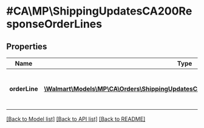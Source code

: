 # #CA\MP\ShippingUpdatesCA200ResponseOrderLines

## Properties

Name | Type | Description | Notes
------------ | ------------- | ------------- | -------------
**orderLine** | [**\Walmart\Models\MP\CA\Orders\ShippingUpdatesCA200ResponseOrderLinesOrderLineInner[]**](ShippingUpdatesCA200ResponseOrderLinesOrderLineInner.md) | Purchase Order line information for each item | [optional]


[[Back to Model list]](../) [[Back to API list]](../../Api/CA/MP) [[Back to README]](../../README.md)
